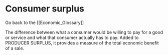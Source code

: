 # Consumer surplus

Go back to the [[Economic_Glossary]]


The difference between what a consumer would be willing to pay for a good or service and what that consumer actually has to pay. Added to PRODUCER SURPLUS, it provides a measure of the total economic benefit of a sale.

